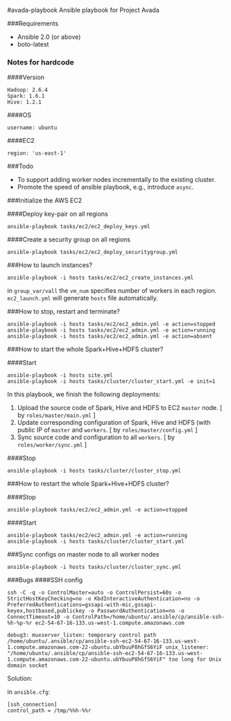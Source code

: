 #avada-playbook
Ansible playbook for Project Avada

###Requirements

* Ansible 2.0 (or above)
* boto-latest

### Notes for hardcode
####Version
    
    Hadoop: 2.6.4
    Spark: 1.6.1
    Hive: 1.2.1


####OS
    
    username: ubuntu

####EC2
    
    region: 'us-east-1'

###Todo

* To support adding worker nodes incrementally to the existing cluster.
* Promote the speed of ansible playbook, e.g., introduce `async`.

###Initialize the AWS EC2

####Deploy key-pair on all regions

    ansible-playbook tasks/ec2/ec2_deploy_keys.yml

####Create a security group on all regions
  
    ansible-playbook tasks/ec2/ec2_deploy_securitygroup.yml

###How to launch instances?
  
    ansible-playbook -i hosts tasks/ec2/ec2_create_instances.yml

in `group_var/vall` the `vm_num` specifies number of workers in each region. `ec2_launch.yml` will generate `hosts` file automatically.

###How to stop, restart and terminate?

    ansible-playbook -i hosts tasks/ec2/ec2_admin.yml -e action=stopped
    ansible-playbook -i hosts tasks/ec2/ec2_admin.yml -e action=running
    ansible-playbook -i hosts tasks/ec2/ec2_admin.yml -e action=absent

###How to start the whole Spark+Hive+HDFS cluster?

####Start

    ansible-playbook -i hosts site.yml
    ansible-playbook -i hosts tasks/cluster/cluster_start.yml -e init=1

In this playbook, we finish the following deployments:

1. Upload the source code of Spark, Hive and HDFS to EC2 `master` node. [ by `roles/master/main.yml` ]
2. Update corresponding configuration of Spark, Hive and HDFS (with public IP of `master` and `workers`. [ by `roles/master/config.yml` ]
3. Sync source code and configuration to all `workers`. [ by `roles/worker/sync.yml` ]

####Stop

    ansible-playbook -i hosts tasks/cluster/cluster_stop.yml

###How to restart the whole Spark+Hive+HDFS cluster?

####Stop

    ansible-playbook tasks/ec2/ec2_admin.yml -e action=stopped

####Start
    
    ansible-playbook tasks/ec2/ec2_admin.yml -e action=running
    ansible-playbook -i hosts tasks/cluster/cluster_start.yml

###Sync configs on master node to all worker nodes

    ansible-playbook -i hosts tasks/cluster/cluster_sync.yml

###Bugs
####SSH config
    
    ssh -C -q -o ControlMaster=auto -o ControlPersist=60s -o StrictHostKeyChecking=no -o KbdInteractiveAuthentication=no -o PreferredAuthentications=gssapi-with-mic,gssapi-keyex,hostbased,publickey -o PasswordAuthentication=no -o ConnectTimeout=10 -o ControlPath=/home/ubuntu/.ansible/cp/ansible-ssh-%h-%p-%r ec2-54-67-16-133.us-west-1.compute.amazonaws.com
    
    debug3: muxserver_listen: temporary control path /home/ubuntu/.ansible/cp/ansible-ssh-ec2-54-67-16-133.us-west-1.compute.amazonaws.com-22-ubuntu.ubYbuuP8hGfS6YiF unix_listener: "/home/ubuntu/.ansible/cp/ansible-ssh-ec2-54-67-16-133.us-west-1.compute.amazonaws.com-22-ubuntu.ubYbuuP8hGfS6YiF" too long for Unix domain socket

Solution:

in `ansible.cfg`:

    [ssh_connection]
    control_path = /tmp/%%h-%%r
    



